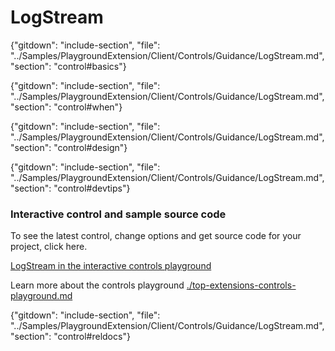 ﻿# LogStream

{"gitdown": "include-section", "file": "../Samples/PlaygroundExtension/Client/Controls/Guidance/LogStream.md", "section": "control#basics"}

<!-- TODO get an IMAGE to embed here -->

<!-- TODO get an SAMPLE CODE to embed here -->

{"gitdown": "include-section", "file": "../Samples/PlaygroundExtension/Client/Controls/Guidance/LogStream.md", "section": "control#when"}

{"gitdown": "include-section", "file": "../Samples/PlaygroundExtension/Client/Controls/Guidance/LogStream.md", "section": "control#design"}

{"gitdown": "include-section", "file": "../Samples/PlaygroundExtension/Client/Controls/Guidance/LogStream.md", "section": "control#devtips"}

### Interactive control and sample source code
To see the latest control, change options and get source code for your project, click here.

<a href="https://ms.portal.azure.com/?Microsoft_Azure_Playground=true#blade/Microsoft_Azure_Playground/ControlsIndexBlade/LogStream_create_Playground" target="_blank">LogStream in the interactive controls playground</a>

Learn more about the controls playground [./top-extensions-controls-playground.md](./top-extensions-controls-playground.md)


{"gitdown": "include-section", "file": "../Samples/PlaygroundExtension/Client/Controls/Guidance/LogStream.md", "section": "control#reldocs"}
